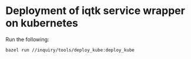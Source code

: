 # Deployment of iqtk service wrapper on kubernetes

Run the following:

```bash
bazel run //inquiry/tools/deploy_kube:deploy_kube
```
